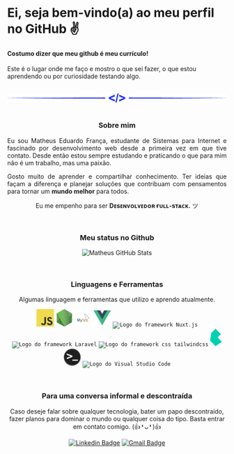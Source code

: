 # Ei, seja bem-vindo(a) ao meu perfil no GitHub ✌

#### **Costumo dizer que meu github é meu currículo!** <br />

Este é o lugar onde me faço e mostro o que sei fazer, o que estou aprendendo ou por curiosidade testando algo.

<br />

<div style="text-align:center"><img src="./barra-dev.png" /></div>

<br />

<div align="center">
  
### Sobre mim

<div align="justify">
Eu sou Matheus Eduardo França, estudante de Sistemas para Internet e fascinado por desenvolvimento web desde a primeira vez em que tive contato. Desde então estou sempre estudando e praticando o que para mim não é um trabalho, mas uma paixão.

Gosto muito de aprender e compartilhar conhecimento. Ter ideias que façam a diferença e planejar soluções que contribuam com pensamentos para tornar um **mundo melhor** para todos.
  </div>

Eu me empenho para ser **Dᴇsᴇɴᴠᴏʟᴠᴇᴅᴏʀ ғᴜʟʟ-sᴛᴀᴄᴋ.** ツ

<br />

### Meu status no Github

![Matheus GitHub Stats](https://github-readme-stats.vercel.app/api?username=matheusfr27&show_icons=true)

<br />

### Linguagens e Ferramentas

Algumas linguagem e ferramentas que utilizo e aprendo atualmente.

<code><img alt="Logo da linguagem de programação Javascript" height="40" src="https://raw.githubusercontent.com/github/explore/80688e429a7d4ef2fca1e82350fe8e3517d3494d/topics/javascript/javascript.png"></code>
<code><img alt="Logo do Node.js" height="40" src="https://raw.githubusercontent.com/github/explore/80688e429a7d4ef2fca1e82350fe8e3517d3494d/topics/nodejs/nodejs.png"></code>
<code><img alt="Logo da linguagem Mysql" height="40" src="https://raw.githubusercontent.com/github/explore/80688e429a7d4ef2fca1e82350fe8e3517d3494d/topics/mysql/mysql.png"></code>
<code><img alt="Logo do framework javascript Vue.js" height="40" src="https://raw.githubusercontent.com/github/explore/80688e429a7d4ef2fca1e82350fe8e3517d3494d/topics/vue/vue.png"></code>
<code><img alt="Logo do framework Nuxt.js" height="40" src="https://nuxtjs.org/logos/nuxt.svg"></code>
<code><img alt="Logo do framework Laravel" height="40" src="https://raw.githubusercontent.com/laravel/art/master/laravel-logo.png"></code>
<code><img alt="Logo do framework css tailwindcss" height="40" src="https://tailwindcss.com/_next/static/media/tailwindcss-mark.cb8046c163f77190406dfbf4dec89848.svg"></code>
<code><img alt="Logo do framework css Bulma" height="40" src="https://raw.githubusercontent.com/jgthms/bulma/089b430e44710e87b3478078de6246d0de51554c/docs/_includes/svg/bulma-b.svg"></code>
<code><img alt="Logo do Terminal de código" height="40" src="https://raw.githubusercontent.com/github/explore/80688e429a7d4ef2fca1e82350fe8e3517d3494d/topics/terminal/terminal.png"></code>
<code><img alt="Logo do Visual Studio Code" height="40" src="https://logodix.com/logo/719944.png"></code>

<br />

### Para uma conversa informal e descontraída

Caso deseje falar sobre qualquer tecnologia, bater um papo descontraído, fazer planos para dominar o mundo ou qualquer coisa do tipo. Basta entrar em contato comigo. (👍 ❛ ᴗ ❛ )👍

[![Linkedin Badge](https://img.shields.io/badge/-LinkedIn-blue?style=flat-square&logo=Linkedin&logoColor=white&link=https://www.linkedin.com/in/matheusfranca27/)](https://www.linkedin.com/in/matheusfranca27/)
[![Gmail Badge](https://img.shields.io/badge/-Gmail-orange?style=flat-square&logo=Gmail&logoColor=white&link=https://mail.google.com/mail/u/0/?ogbl#inbox?compose=CllgCJlJWFlzJJJkFzDtRfhhrXGDvLggrsKVdndbGLwxkMQcHjpLqqjlpjTKLxvzvXJptTWCZVV)](https://mail.google.com/mail/u/0/?ogbl#inbox?compose=CllgCJlJWFlzJJJkFzDtRfhhrXGDvLggrsKVdndbGLwxkMQcHjpLqqjlpjTKLxvzvXJptTWCZVV)
  
  </div>
